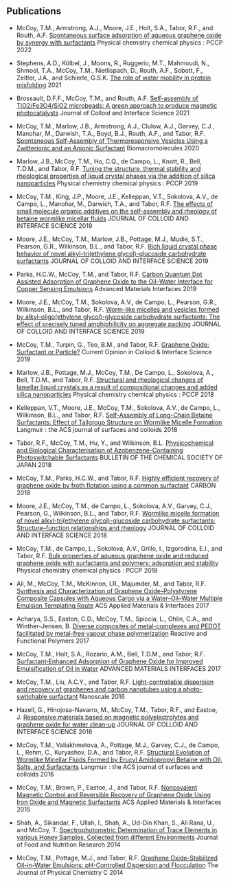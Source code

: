## Publications
* McCoy, T.M., Armstrong, A.J., Moore, J.E., Holt, S.A., Tabor, R.F., and Routh, A.F. [Spontaneous surface adsorption of aqueous graphene oxide by synergy with surfactants](http://dx.doi.org/10.1039/d1cp04317j) Physical chemistry chemical physics : PCCP 2022

* Stephens, A.D., Kölbel, J., Moons, R., Ruggerio, M.T., Mahmoudi, N., Shmool, T.A., McCoy, T.M., Nietlispach, D., Routh, A.F., Sobott, F., Zeitler, J.A., and Schierle, G.S.K. [The role of water mobility in protein misfolding](http://dx.doi.org/10.1101/2021.01.06.425575)  2021

* Brossault, D.F.F., McCoy, T.M., and Routh, A.F. [Self-assembly of TiO2/Fe3O4/SiO2 microbeads: A green approach to produce magnetic photocatalysts](http://dx.doi.org/10.1016/j.jcis.2020.10.001) Journal of Colloid and Interface Science 2021

* McCoy, T.M., Marlow, J.B., Armstrong, A.J., Clulow, A.J., Garvey, C.J., Manohar, M., Darwish, T.A., Boyd, B.J., Routh, A.F., and Tabor, R.F. [Spontaneous Self-Assembly of Thermoresponsive Vesicles Using a Zwitterionic and an Anionic Surfactant](http://dx.doi.org/10.1021/acs.biomac.0c00672) Biomacromolecules 2020

* Marlow, J.B., McCoy, T.M., Ho, C.Q., de Campo, L., Knott, R., Bell, T.D.M., and Tabor, R.F. [Tuning the structure, thermal stability and rheological properties of liquid crystal phases via the addition of silica nanoparticles](http://dx.doi.org/10.1039/c9cp04908h) Physical chemistry chemical physics : PCCP 2019

* McCoy, T.M., King, J.P., Moore, J.E., Kelleppan, V.T., Sokolova, A.V., de Campo, L., Manohar, M., Darwish, T.A., and Tabor, R.F. [The effects of small molecule organic additives on the self-assembly and rheology of betaine wormlike micellar fluids](http://dx.doi.org/10.1016/j.jcis.2018.09.046) JOURNAL OF COLLOID AND INTERFACE SCIENCE 2019

* Moore, J.E., McCoy, T.M., Marlow, J.B., Pottage, M.J., Mudie, S.T., Pearson, G.R., Wilkinson, B.L., and Tabor, R.F. [Rich liquid crystal phase behavior of novel alkyl-tri(ethylene glycol)-glucoside carbohydrate surfactants](http://dx.doi.org/10.1016/j.jcis.2018.12.092) JOURNAL OF COLLOID AND INTERFACE SCIENCE 2019

* Parks, H.C.W., McCoy, T.M., and Tabor, R.F. [Carbon Quantum Dot Assisted Adsorption of Graphene Oxide to the Oil–Water Interface for Copper Sensing Emulsions](http://dx.doi.org/10.1002/admi.201900392) Advanced Materials Interfaces 2019

* Moore, J.E., McCoy, T.M., Sokolova, A.V., de Campo, L., Pearson, G.R., Wilkinson, B.L., and Tabor, R.F. [Worm-like micelles and vesicles formed by alkyl-oligo(ethylene glycol)-glycoside carbohydrate surfactants: The effect of precisely tuned amphiphilicity on aggregate packing](http://dx.doi.org/10.1016/j.jcis.2019.03.068) JOURNAL OF COLLOID AND INTERFACE SCIENCE 2019

* McCoy, T.M., Turpin, G., Teo, B.M., and Tabor, R.F. [Graphene Oxide: Surfactant or Particle?](http://dx.doi.org/10.1016/j.cocis.2019.01.010) Current Opinion in Colloid &amp; Interface Science 2019

* Marlow, J.B., Pottage, M.J., McCoy, T.M., De Campo, L., Sokolova, A., Bell, T.D.M., and Tabor, R.F. [Structural and rheological changes of lamellar liquid crystals as a result of compositional changes and added silica nanoparticles](http://dx.doi.org/10.1039/c8cp02101e) Physical chemistry chemical physics : PCCP 2018

* Kelleppan, V.T., Moore, J.E., McCoy, T.M., Sokolova, A.V., de Campo, L., Wilkinson, B.L., and Tabor, R.F. [Self-Assembly of Long-Chain Betaine Surfactants: Effect of Tailgroup Structure on Wormlike Micelle Formation](http://dx.doi.org/10.1021/acs.langmuir.7b02830) Langmuir : the ACS journal of surfaces and colloids 2018

* Tabor, R.F., McCoy, T.M., Hu, Y., and Wilkinson, B.L. [Physicochemical and Biological Characterisation of Azobenzene-Containing Photoswitchable Surfactants](http://dx.doi.org/10.1246/bcsj.20180024) BULLETIN OF THE CHEMICAL SOCIETY OF JAPAN 2018

* McCoy, T.M., Parks, H.C.W., and Tabor, R.F. [Highly efficient recovery of graphene oxide by froth flotation using a common surfactant](http://dx.doi.org/10.1016/j.carbon.2018.04.032) CARBON 2018

* Moore, J.E., McCoy, T.M., de Campo, L., Sokolova, A.V., Garvey, C.J., Pearson, G., Wilkinson, B.L., and Tabor, R.F. [Wormlike micelle formation of novel alkyl-tri(ethylene glycol)-glucoside carbohydrate surfactants: Structure–function relationships and rheology](http://dx.doi.org/10.1016/j.jcis.2018.05.060) JOURNAL OF COLLOID AND INTERFACE SCIENCE 2018

* McCoy, T.M., de Campo, L., Sokolova, A.V., Grillo, I., Izgorodina, E.I., and Tabor, R.F. [Bulk properties of aqueous graphene oxide and reduced graphene oxide with surfactants and polymers: adsorption and stability](http://dx.doi.org/10.1039/c8cp02738b) Physical chemistry chemical physics : PCCP 2018

* Ali, M., McCoy, T.M., McKinnon, I.R., Majumder, M., and Tabor, R.F. [Synthesis and Characterization of Graphene Oxide–Polystyrene Composite Capsules with Aqueous Cargo via a Water–Oil–Water Multiple Emulsion Templating Route](http://dx.doi.org/10.1021/acsami.7b02576) ACS Applied Materials &amp; Interfaces 2017

* Acharya, S.S., Easton, C.D., McCoy, T.M., Spiccia, L., Ohlin, C.A., and Winther-Jensen, B. [Diverse composites of metal-complexes and PEDOT facilitated by metal-free vapour phase polymerization](http://dx.doi.org/10.1016/j.reactfunctpolym.2017.04.008) Reactive and Functional Polymers 2017

* McCoy, T.M., Holt, S.A., Rozario, A.M., Bell, T.D.M., and Tabor, R.F. [Surfactant‐Enhanced Adsorption of Graphene Oxide for Improved Emulsification of Oil in Water](http://dx.doi.org/10.1002/admi.201700803) ADVANCED MATERIALS INTERFACES 2017

* McCoy, T.M., Liu, A.C.Y., and Tabor, R.F. [Light-controllable dispersion and recovery of graphenes and carbon nanotubes using a photo-switchable surfactant](http://dx.doi.org/10.1039/c6nr00075d) Nanoscale 2016

* Hazell, G., Hinojosa-Navarro, M., McCoy, T.M., Tabor, R.F., and Eastoe, J. [Responsive materials based on magnetic polyelectrolytes and graphene oxide for water clean-up](http://dx.doi.org/10.1016/j.jcis.2015.11.029) JOURNAL OF COLLOID AND INTERFACE SCIENCE 2016

* McCoy, T.M., Valiakhmetova, A., Pottage, M.J., Garvey, C.J., de Campo, L., Rehm, C., Kuryashov, D.A., and Tabor, R.F. [Structural Evolution of Wormlike Micellar Fluids Formed by Erucyl Amidopropyl Betaine with Oil, Salts, and Surfactants](http://dx.doi.org/10.1021/acs.langmuir.6b01735) Langmuir : the ACS journal of surfaces and colloids 2016

* McCoy, T.M., Brown, P., Eastoe, J., and Tabor, R.F. [Noncovalent Magnetic Control and Reversible Recovery of Graphene Oxide Using Iron Oxide and Magnetic Surfactants](http://dx.doi.org/10.1021/am508565d) ACS Applied Materials &amp; Interfaces 2015

* Shah, A., Sikandar, F., Ullah, I., Shah, A., Ud-Din Khan, S., Ali Rana, U., and McCoy, T. [Spectrophotometric Determination of Trace Elements in various Honey Samples, Collected from different Environments](http://dx.doi.org/10.12691/jfnr-2-9-1) Journal of Food and Nutrition Research 2014

* McCoy, T.M., Pottage, M.J., and Tabor, R.F. [Graphene Oxide-Stabilized Oil-in-Water Emulsions: pH-Controlled Dispersion and Flocculation](http://dx.doi.org/10.1021/jp500072a) The Journal of Physical Chemistry C 2014

